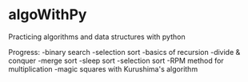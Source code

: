 # algoWithPy
Practicing algorithms and data structures with python

Progress:
-binary search
-selection sort
-basics of recursion
-divide & conquer
-merge sort
-sleep sort
-selection sort
-RPM method for multiplication
-magic squares with Kurushima's algorithm


